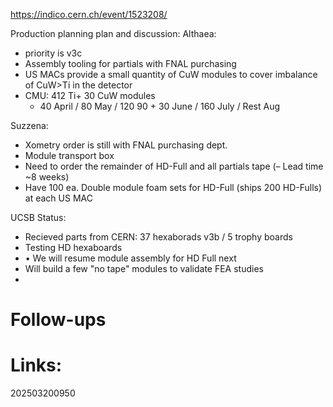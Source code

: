 https://indico.cern.ch/event/1523208/

Production planning plan and discussion: Althaea: 
- priority is v3c
- Assembly tooling for partials with FNAL purchasing
- US MACs provide a small quantity of CuW modules to cover imbalance of CuW>Ti in the detector
- CMU: 412 Ti+ 30 CuW modules
	- 40 April / 80 May / 120 90 + 30 June / 160 July / Rest Aug

Suzzena: 
- Xometry order is still with FNAL purchasing dept.
- Module transport box
- Need to order the remainder of HD-Full and all partials tape (– Lead time ~8 weeks)
- Have 100 ea. Double module foam sets for HD-Full (ships 200 HD-Fulls) at each US MAC

UCSB Status: 
- Recieved parts from CERN: 37 hexaborads v3b / 5 trophy boards 
- Testing HD hexaboards
- • We will resume module assembly for HD Full next
- Will build a few "no tape" modules to validate FEA studies
- 
# Follow-ups


# Links: 



202503200950
